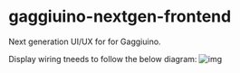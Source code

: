 # gaggiuino-nextgen-frontend
Next generation UI/UX for for Gaggiuino.

Display wiring tneeds to follow the below diagram:
![img](https://cdn.discordapp.com/attachments/999304221566439544/999364952940871830/unknown.png)